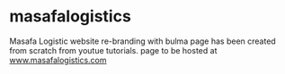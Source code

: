 # masafalogistics
Masafa Logistic website re-branding with bulma
page has been created from scratch from youtue tutorials.
page to be hosted at www.masafalogistics.com

